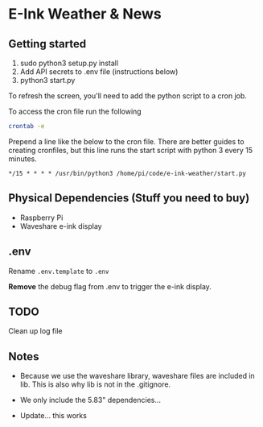 # E-Ink Weather & News

## Getting started

1. sudo python3 setup.py install
1. Add API secrets to .env file (instructions below)
1. python3 start.py


To refresh the screen, you'll need to add the python script to a cron job.

To access the cron file run the following
```sh
crontab -e 
```

Prepend a line like the below to the cron file. There are better guides to creating cronfiles, but this 
line runs the start script with python 3 every 15 minutes.
```
*/15 * * * * /usr/bin/python3 /home/pi/code/e-ink-weather/start.py
```


## Physical Dependencies (Stuff you need to buy)
* Raspberry Pi
* Waveshare e-ink display

## .env

Rename ```.env.template``` to ```.env```

**Remove** the debug flag from .env to trigger the e-ink display.

## TODO

Clean up log file

## Notes

* Because we use the waveshare library, waveshare files are included in lib. This is also why lib is not in the .gitignore.

* We only include the 5.83" dependencies...

* Update... this works